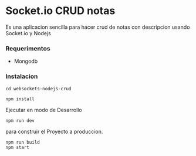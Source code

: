 # Socket.io CRUD notas

Es una aplicacion sencilla para hacer crud de notas con descripcion usando Socket.io y Nodejs

### Requerimentos

* Mongodb

### Instalacion


```
cd websockets-nodejs-crud
```

```
npm install
```

Ejecutar en modo de Desarrollo

```
npm run dev
```

para construir el Proyecto a produccion.
```
npm run build
npm start
```
